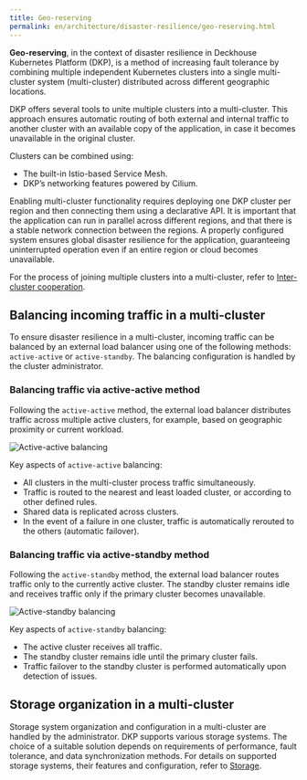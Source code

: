 ```yaml
---
title: Geo-reserving
permalink: en/architecture/disaster-resilience/geo-reserving.html
---
```


**Geo-reserving**, in the context of disaster resilience in Deckhouse Kubernetes Platform (DKP),
is a method of increasing fault tolerance by combining multiple independent Kubernetes clusters
into a single multi-cluster system (multi-cluster) distributed across different geographic locations.

DKP offers several tools to unite multiple clusters into a multi-cluster.
This approach ensures automatic routing of both external and internal traffic to another cluster
with an available copy of the application, in case it becomes unavailable in the original cluster.

Clusters can be combined using:

- The built-in Istio-based Service Mesh.
- DKP’s networking features powered by Cilium.

Enabling multi-cluster functionality requires deploying one DKP cluster per region
and then connecting them using a declarative API.
It is important that the application can run in parallel across different regions,
and that there is a stable network connection between the regions.
A properly configured system ensures global disaster resilience for the application,
guaranteeing uninterrupted operation even if an entire region or cloud becomes unavailable.

For the process of joining multiple clusters into a multi-cluster, refer to [Inter-cluster cooperation](../../admin/configuration/network/alliance/).

## Balancing incoming traffic in a multi-cluster

To ensure disaster resilience in a multi-cluster, incoming traffic can be balanced by an external load balancer
using one of the following methods: `active-active` or `active-standby`.
The balancing configuration is handled by the cluster administrator.

### Balancing traffic via active-active method

Following the `active-active` method, the external load balancer distributes traffic across multiple active clusters,
for example, based on geographic proximity or current workload.

![Active-active balancing](../../images/architecture/active-active-balancing.png)

Key aspects of `active-active` balancing:

- All clusters in the multi-cluster process traffic simultaneously.
- Traffic is routed to the nearest and least loaded cluster, or according to other defined rules.
- Shared data is replicated across clusters.
- In the event of a failure in one cluster, traffic is automatically rerouted to the others (automatic failover).

### Balancing traffic via active-standby method

Following the `active-standby` method, the external load balancer routes traffic only to the currently active cluster.
The standby cluster remains idle and receives traffic only if the primary cluster becomes unavailable.

![Active-standby balancing](../../images/architecture/active-standby-balancing.png)

Key aspects of `active-standby` balancing:

- The active cluster receives all traffic.
- The standby cluster remains idle until the primary cluster fails.
- Traffic failover to the standby cluster is performed automatically upon detection of issues.

## Storage organization in a multi-cluster

Storage system organization and configuration in a multi-cluster are handled by the administrator.
DKP supports various storage systems.
The choice of a suitable solution depends on requirements of performance,
fault tolerance, and data synchronization methods.
For details on supported storage systems, their features and configuration, refer to [Storage](../../admin/configuration/storage/).
